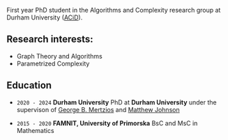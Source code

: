 
First year PhD student in the Algorithms and Complexity research group at Durham University ([ACiD](http://community.dur.ac.uk/algorithms.complexity/)).

## Research interests:

- Graph Theory and Algorithms
- Parametrized Complexity

## Education

- `2020 - 2024`
__Durham University__
PhD at __Durham University__ under the supervison of [George B. Mertzios](http://community.dur.ac.uk/george.mertzios/) and [Matthew Johnson](https://community.dur.ac.uk/matthew.johnson2/)

- `2015 - 2020`
__FAMNIT, University of Primorska__
BsC and MsC in Mathematics
